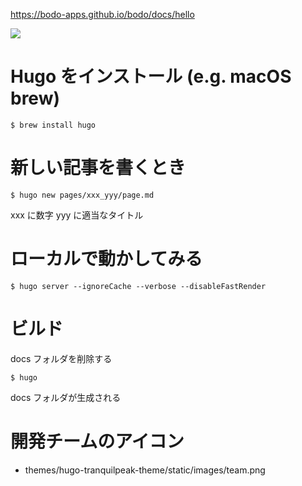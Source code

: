 https://bodo-apps.github.io/bodo/docs/hello

<img src="test.png">

# Hugo をインストール (e.g. macOS brew)

```
$ brew install hugo
```

# 新しい記事を書くとき

```
$ hugo new pages/xxx_yyy/page.md
```

xxx に数字
yyy に適当なタイトル

# ローカルで動かしてみる

```
$ hugo server --ignoreCache --verbose --disableFastRender
```

# ビルド

docs フォルダを削除する

```
$ hugo
```

docs フォルダが生成される

# 開発チームのアイコン

- themes/hugo-tranquilpeak-theme/static/images/team.png
